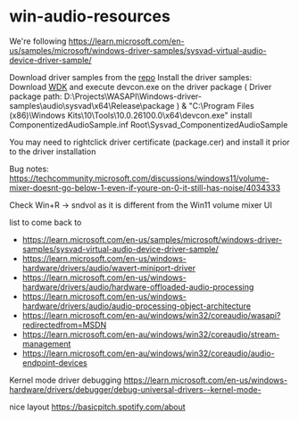 # win-audio-resources

We're following https://learn.microsoft.com/en-us/samples/microsoft/windows-driver-samples/sysvad-virtual-audio-device-driver-sample/

Download driver samples from the [repo](https://github.com/microsoft/Windows-driver-samples/tree/main/audio/sysvad)
Install the driver samples:
Download [WDK](https://learn.microsoft.com/en-us/windows-hardware/drivers/download-the-wdk) and execute devcon.exe on the driver package ( Driver package path: D:\Projects\WASAPI\Windows-driver-samples\audio\sysvad\x64\Release\package )
& "C:\Program Files (x86)\Windows Kits\10\Tools\10.0.26100.0\x64\devcon.exe" install ComponentizedAudioSample.inf Root\Sysvad_ComponentizedAudioSample 

You may need to rightclick driver certificate (package.cer) and install it prior to the driver installation


Bug notes:
https://techcommunity.microsoft.com/discussions/windows11/volume-mixer-doesnt-go-below-1-even-if-youre-on-0-it-still-has-noise/4034333

Check Win+R -> sndvol as it is different from the Win11 volume mixer UI



list to come back to

- https://learn.microsoft.com/en-us/samples/microsoft/windows-driver-samples/sysvad-virtual-audio-device-driver-sample/
- https://learn.microsoft.com/en-us/windows-hardware/drivers/audio/wavert-miniport-driver
- https://learn.microsoft.com/en-us/windows-hardware/drivers/audio/hardware-offloaded-audio-processing
- https://learn.microsoft.com/en-us/windows-hardware/drivers/audio/audio-processing-object-architecture
- https://learn.microsoft.com/en-au/windows/win32/coreaudio/wasapi?redirectedfrom=MSDN
- https://learn.microsoft.com/en-au/windows/win32/coreaudio/stream-management
- https://learn.microsoft.com/en-au/windows/win32/coreaudio/audio-endpoint-devices


Kernel mode driver debugging
https://learn.microsoft.com/en-us/windows-hardware/drivers/debugger/debug-universal-drivers--kernel-mode-


nice layout https://basicpitch.spotify.com/about
